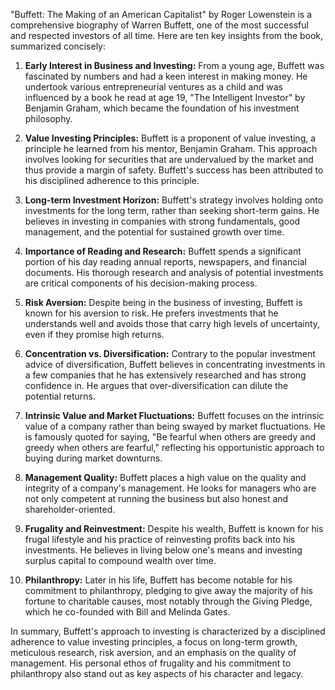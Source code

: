 "Buffett: The Making of an American Capitalist" by Roger Lowenstein is a comprehensive biography of Warren Buffett, one of the most successful and respected investors of all time. Here are ten key insights from the book, summarized concisely:

1. **Early Interest in Business and Investing:** From a young age, Buffett was fascinated by numbers and had a keen interest in making money. He undertook various entrepreneurial ventures as a child and was influenced by a book he read at age 19, "The Intelligent Investor" by Benjamin Graham, which became the foundation of his investment philosophy.

2. **Value Investing Principles:** Buffett is a proponent of value investing, a principle he learned from his mentor, Benjamin Graham. This approach involves looking for securities that are undervalued by the market and thus provide a margin of safety. Buffett's success has been attributed to his disciplined adherence to this principle.

3. **Long-term Investment Horizon:** Buffett's strategy involves holding onto investments for the long term, rather than seeking short-term gains. He believes in investing in companies with strong fundamentals, good management, and the potential for sustained growth over time.

4. **Importance of Reading and Research:** Buffett spends a significant portion of his day reading annual reports, newspapers, and financial documents. His thorough research and analysis of potential investments are critical components of his decision-making process.

5. **Risk Aversion:** Despite being in the business of investing, Buffett is known for his aversion to risk. He prefers investments that he understands well and avoids those that carry high levels of uncertainty, even if they promise high returns.

6. **Concentration vs. Diversification:** Contrary to the popular investment advice of diversification, Buffett believes in concentrating investments in a few companies that he has extensively researched and has strong confidence in. He argues that over-diversification can dilute the potential returns.

7. **Intrinsic Value and Market Fluctuations:** Buffett focuses on the intrinsic value of a company rather than being swayed by market fluctuations. He is famously quoted for saying, "Be fearful when others are greedy and greedy when others are fearful," reflecting his opportunistic approach to buying during market downturns.

8. **Management Quality:** Buffett places a high value on the quality and integrity of a company's management. He looks for managers who are not only competent at running the business but also honest and shareholder-oriented.

9. **Frugality and Reinvestment:** Despite his wealth, Buffett is known for his frugal lifestyle and his practice of reinvesting profits back into his investments. He believes in living below one's means and investing surplus capital to compound wealth over time.

10. **Philanthropy:** Later in his life, Buffett has become notable for his commitment to philanthropy, pledging to give away the majority of his fortune to charitable causes, most notably through the Giving Pledge, which he co-founded with Bill and Melinda Gates.

In summary, Buffett's approach to investing is characterized by a disciplined adherence to value investing principles, a focus on long-term growth, meticulous research, risk aversion, and an emphasis on the quality of management. His personal ethos of frugality and his commitment to philanthropy also stand out as key aspects of his character and legacy.